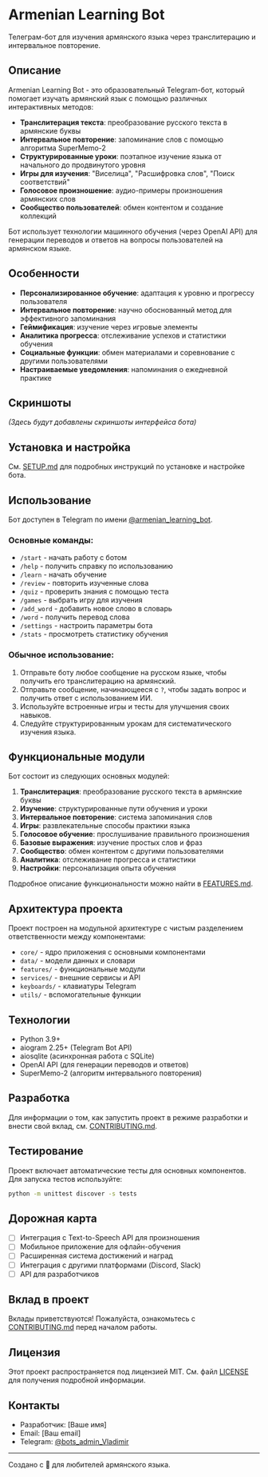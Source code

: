 # Armenian Learning Bot

Телеграм-бот для изучения армянского языка через транслитерацию и интервальное повторение.

## Описание

Armenian Learning Bot - это образовательный Telegram-бот, который помогает изучать армянский язык с помощью различных интерактивных методов:

- **Транслитерация текста**: преобразование русского текста в армянские буквы
- **Интервальное повторение**: запоминание слов с помощью алгоритма SuperMemo-2
- **Структурированные уроки**: поэтапное изучение языка от начального до продвинутого уровня
- **Игры для изучения**: "Виселица", "Расшифровка слов", "Поиск соответствий"
- **Голосовое произношение**: аудио-примеры произношения армянских слов
- **Сообщество пользователей**: обмен контентом и создание коллекций

Бот использует технологии машинного обучения (через OpenAI API) для генерации переводов и ответов на вопросы пользователей на армянском языке.

## Особенности

- **Персонализированное обучение**: адаптация к уровню и прогрессу пользователя
- **Интервальное повторение**: научно обоснованный метод для эффективного запоминания
- **Геймификация**: изучение через игровые элементы
- **Аналитика прогресса**: отслеживание успехов и статистики обучения
- **Социальные функции**: обмен материалами и соревнование с другими пользователями
- **Настраиваемые уведомления**: напоминания о ежедневной практике

## Скриншоты

*(Здесь будут добавлены скриншоты интерфейса бота)*

## Установка и настройка

См. [SETUP.md](SETUP.md) для подробных инструкций по установке и настройке бота.

## Использование

Бот доступен в Telegram по имени [@armenian_learning_bot](https://t.me/armenian_learning_bot).

### Основные команды:

- `/start` - начать работу с ботом
- `/help` - получить справку по использованию
- `/learn` - начать обучение
- `/review` - повторить изученные слова
- `/quiz` - проверить знания с помощью теста
- `/games` - выбрать игру для изучения
- `/add_word` - добавить новое слово в словарь
- `/word` - получить перевод слова
- `/settings` - настроить параметры бота
- `/stats` - просмотреть статистику обучения

### Обычное использование:

1. Отправьте боту любое сообщение на русском языке, чтобы получить его транслитерацию на армянский.
2. Отправьте сообщение, начинающееся с `?`, чтобы задать вопрос и получить ответ с использованием ИИ.
3. Используйте встроенные игры и тесты для улучшения своих навыков.
4. Следуйте структурированным урокам для систематического изучения языка.

## Функциональные модули

Бот состоит из следующих основных модулей:

1. **Транслитерация**: преобразование русского текста в армянские буквы
2. **Изучение**: структурированные пути обучения и уроки
3. **Интервальное повторение**: система запоминания слов
4. **Игры**: развлекательные способы практики языка
5. **Голосовое обучение**: прослушивание правильного произношения
6. **Базовые выражения**: изучение простых слов и фраз
7. **Сообщество**: обмен контентом с другими пользователями
8. **Аналитика**: отслеживание прогресса и статистики
9. **Настройки**: персонализация опыта обучения

Подробное описание функциональности можно найти в [FEATURES.md](FEATURES.md).

## Архитектура проекта

Проект построен на модульной архитектуре с чистым разделением ответственности между компонентами:

- `core/` - ядро приложения с основными компонентами
- `data/` - модели данных и словари
- `features/` - функциональные модули
- `services/` - внешние сервисы и API
- `keyboards/` - клавиатуры Telegram
- `utils/` - вспомогательные функции

## Технологии

- Python 3.9+
- aiogram 2.25+ (Telegram Bot API)
- aiosqlite (асинхронная работа с SQLite)
- OpenAI API (для генерации переводов и ответов)
- SuperMemo-2 (алгоритм интервального повторения)

## Разработка

Для информации о том, как запустить проект в режиме разработки и внести свой вклад, см. [CONTRIBUTING.md](CONTRIBUTING.md).

## Тестирование

Проект включает автоматические тесты для основных компонентов. Для запуска тестов используйте:

```bash
python -m unittest discover -s tests
```

## Дорожная карта

- [ ] Интеграция с Text-to-Speech API для произношения
- [ ] Мобильное приложение для офлайн-обучения
- [ ] Расширенная система достижений и наград
- [ ] Интеграция с другими платформами (Discord, Slack)
- [ ] API для разработчиков

## Вклад в проект

Вклады приветствуются! Пожалуйста, ознакомьтесь с [CONTRIBUTING.md](CONTRIBUTING.md) перед началом работы.

## Лицензия

Этот проект распространяется под лицензией MIT. См. файл [LICENSE](LICENSE) для получения подробной информации.

## Контакты

- Разработчик: [Ваше имя]
- Email: [Ваш email]
- Telegram: [@bots_admin_Vladimir](https://t.me/bots_admin_Vladimir)

---

Создано с 💜 для любителей армянского языка.